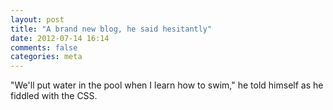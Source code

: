 ```yaml
---
layout: post
title: "A brand new blog, he said hesitantly"
date: 2012-07-14 16:14
comments: false
categories: meta
---
```


"We'll put water in the pool when I learn how to swim," he told himself as he fiddled with the CSS.